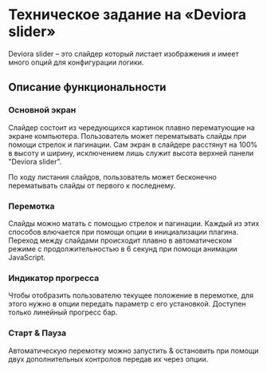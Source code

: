 # Техническое задание на «Deviora slider»

Deviora slider – это слайдер который листает изображения и имеет много опций для конфигурации логики.

## Описание функциональности
### Основной экран
Слайдер состоит из чередующихся картинок плавно перематующие на экране компьютера. Пользователь может перематывать слайды при помощи стрелок и пагинации. Сам экран в слайдере расстянут на 100% в высоту и ширину, исключением лишь служит высота верхней панели "Deviora slider".

По ходу листания слайдов, пользователь может бесконечно перематывать слайды от первого к последнему.

### Перемотка
Слайды можно матать с помощью стрелок и пагинации. Каждый из этих способов влючается при помощи опции в инициализации плагина. Переход между слайдами происходит плавно в автоматическом режиме с продолжительностью в 6 секунд при помощи анимации JavaScript.

### Индикатор прогресса
Чтобы отобразить пользователю текущее положение в перемотке, для этого нужно в опции передать параметр с его установкой. Доступен только линейный прогресс бар. 

### Старт & Пауза
Автоматическую перемотку можно запустить & остановить при помощи двух дополнительных контролов передав их через опции.
